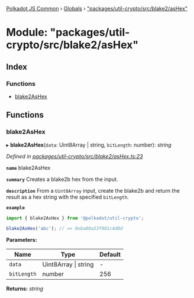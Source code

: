 [Polkadot JS Common](../README.md) › [Globals](../globals.md) › ["packages/util-crypto/src/blake2/asHex"](_packages_util_crypto_src_blake2_ashex_.md)

# Module: "packages/util-crypto/src/blake2/asHex"

## Index

### Functions

* [blake2AsHex](_packages_util_crypto_src_blake2_ashex_.md#blake2ashex)

## Functions

###  blake2AsHex

▸ **blake2AsHex**(`data`: Uint8Array | string, `bitLength`: number): *string*

*Defined in [packages/util-crypto/src/blake2/asHex.ts:23](https://github.com/polkadot-js/common/blob/08de8ce2/packages/util-crypto/src/blake2/asHex.ts#L23)*

**`name`** blake2AsHex

**`summary`** Creates a blake2b hex from the input.

**`description`** 
From a `Uint8Array` input, create the blake2b and return the result as a hex string with the specified `bitLength`.

**`example`** 
<BR>

```javascript
import { blake2AsHex } from '@polkadot/util-crypto';

blake2AsHex('abc'); // => 0xba80a53f981c4d0d
```

**Parameters:**

Name | Type | Default |
------ | ------ | ------ |
`data` | Uint8Array &#124; string | - |
`bitLength` | number | 256 |

**Returns:** *string*
